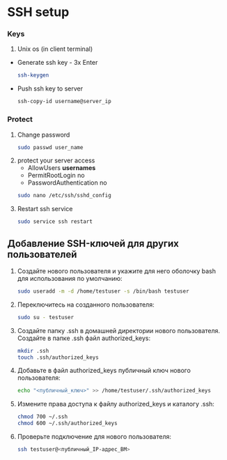 # SSH setup
### Keys
1. Unix os (in client terminal)
 - Generate ssh key - 3x Enter
   ```bash
   ssh-keygen
   ```
- Push ssh key to server
   ```bash
   ssh-copy-id username@server_ip
   ```
### Protect
1. Change password
    ```bash
    sudo passwd user_name
    ```
2. protect your server access
   - AllowUsers **usernames**
   - PermitRootLogin no
   - PasswordAuthentication no
    ```bash
    sudo nano /etc/ssh/sshd_config
    ```
3. Restart ssh service
    ```bash
    sudo service ssh restart
    ```

## Добавление SSH-ключей для других пользователей
1. Создайте нового пользователя и укажите для него оболочку bash для использования по умолчанию:
    ```bash
    sudo useradd -m -d /home/testuser -s /bin/bash testuser
    ```
2. Переключитесь на созданного пользователя:
    ```bash
    sudo su - testuser
    ```
3. Создайте папку .ssh в домашней директории нового пользователя. Создайте в папке .ssh файл authorized_keys:
    ```bash
    mkdir .ssh
    touch .ssh/authorized_keys
    ```
4. Добавьте в файл authorized_keys публичный ключ нового пользователя:
    ```bash
    echo "<публичный_ключ>" >> /home/testuser/.ssh/authorized_keys
    ```
6. Измените права доступа к файлу authorized_keys и каталогу .ssh:
    ```bash
    chmod 700 ~/.ssh
    chmod 600 ~/.ssh/authorized_keys
    ```
8. Проверьте подключение для нового пользователя:
    ```bash
    ssh testuser@<публичный_IP-адрес_ВМ>
    ```
   
